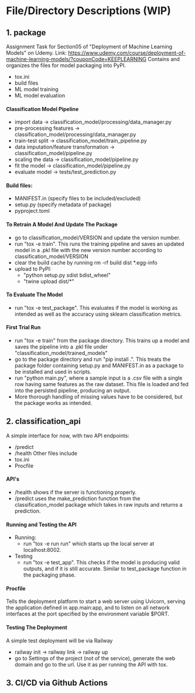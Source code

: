 # File/Directory Descriptions (WIP)

## 1. package 
Assignment Task for Section05 of "Deployment of Machine Learning Models" on Udemy.
Link: https://www.udemy.com/course/deployment-of-machine-learning-models/?couponCode=KEEPLEARNING
Contains and organizes the files for model packaging into PyPI. 
- tox.ini
- build files
- ML model training 
- ML model evaluation

#### Classification Model Pipeline
- import data -> classification_model/processing/data_manager.py
- pre-processing features -> classification_model/processing/data_manager.py
- train-test split -> classification_model/train_pipeline.py
- data imputation/feature transformation -> classification_model/pipeline.py
- scaling the data -> classification_model/pipeline.py
- fit the model -> classification_model/pipeline.py
- evaluate model -> tests/test_prediction.py

#### Build files:
- MANIFEST.in (specify files to be included/excluded)
- setup.py (specify metadata of package)
- pyproject.toml

#### To Retrain A Model And Update The Package
- go to classification_model/VERSION and update the version number. 
- run "tox -e train". This runs the training pipeline and saves an updated model in a .pkl file with the 
new version number according to classification_model/VERSION
- clear the build cache by running rm -rf build dist *.egg-info
- upload to PyPI: 
    - "python setup.py sdist bdist_wheel"
    - "twine upload dist/*"

#### To Evaluate The Model
- run "tox -e test_package". This evaluates if the model is working as intended as well as the accuracy using 
sklearn classification metrics.

#### First Trial Run
- run "tox -e train" from the package directory. This trains up a model and saves the pipeline into a .pkl file under "classification_model/trained_models"
- go to the package directory and run "pip install .". This treats the package folder containing setup.py and MANIFEST.in as a package to be installed and used in scripts.
- run "python main.py", where a sample input is a .csv file with a single row having same features as the raw dataset. This file is loaded and fed into the persisted pipeline, producing an output.
- More thorough handling of missing values have to be considered, but the package works as intended.

## 2. classification_api
A simple interface for now, with two API endpoints:
- /predict
- /health
Other files include
- tox.ini
- Procfile

#### API's
- /health shows if the server is functioning properly.
- /predict uses the make_prediction function from the classification_model package which takes in raw inputs 
and returns a prediction.

#### Running and Testing the API
- Running:
    - run "tox -e run run" which starts up the local server at localhost:8002. 
- Testing
    - run "tox -e test_app". This checks if the model is producing valid outputs, and if it is still accurate. Similar to 
    test_package function in the packaging phase.

#### Procfile
Tells the deployment platform to start a web server using Uvicorn, serving the application defined in app.main:app, and to listen on all network interfaces at the port specified by the environment variable $PORT. 

#### Testing The Deployment
A simple test deployment will be via Railway 
- railway init -> railway link -> railway up
- go to Settings of the project (not of the service), generate the web domain and go to the url. Use it as per running the API with tox.


## 3. CI/CD via Github Actions





